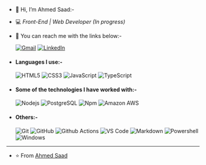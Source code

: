 - 👋 Hi, I’m Ahmed Saad:-

- :computer: _Front-End | Web Developer (In progress)_

- 👀 You can reach me with the links below:-


    [![Gmail](https://img.shields.io/badge/-GMAIL-D14836?style=for-the-badge&logo=gmail&logoColor=white)](mailto:elking.x80@gmail.com)
    [![LinkedIn](https://img.shields.io/badge/-LINKEDIN-0077B5?style=for-the-badge&logo=linkedin&logoColor=white)](https://www.linkedin.com/in/ahmed-saad-6b061a223)

- ####  Languages I use:-

    ![HTML5](https://img.shields.io/badge/-HTML5-%23E44D27?style=flat-square&logo=html5&logoColor=ffffff)
    ![CSS3](https://img.shields.io/badge/-CSS3-%231572B6?style=flat-square&logo=css3)
    ![JavaScript](https://img.shields.io/badge/-JavaScript-%23F7DF1C?style=flat-square&logo=javascript&logoColor=000000&labelColor=%23F7DF1C&color=%23FFCE5A)
    ![TypeScript](https://img.shields.io/badge/-TypeScript-000000?style=flat&logo=typescript)



- #### Some of the technologies I have worked with:-
    ![Nodejs](https://img.shields.io/badge/-Nodejs-black?style=flat-square&logo=Node.js)
    ![PostgreSQL](https://img.shields.io/badge/-PostgreSQL-336791?style=flat-square&logo=postgresql)
    ![Npm](https://img.shields.io/badge/-npm-CB3837?style=flat-square&logo=npm)
    ![Amazon AWS](https://img.shields.io/badge/Amazon%20AWS-232F3E?style=flat-square&logo=amazon-aws&link=https://github.com/LuizCarlosAbbott/)



- #### Others:-
   ![Git](https://img.shields.io/badge/-Git-%23F05032?style=flat-square&logo=git&logoColor=%23ffffff)
   ![GitHub](https://img.shields.io/badge/-GitHub-181717?style=flat-square&logo=github)
   ![Github Actions](http://img.shields.io/badge/-Github%20Actions-2088FF?style=flat-square&logo=github-actions&logoColor=ffffff)
   ![VS Code](http://img.shields.io/badge/-VS%20Code-007ACC?style=flat-square&logo=visual-studio-code&logoColor=ffffff)
   ![Markdown](https://img.shields.io/badge/-Markdown-000000?style=flat-square&logo=markdown)
   ![Powershell](http://img.shields.io/badge/-Powershell-5391FE?style=flat-square&logo=powershell&logoColor=ffffff)
   ![Windows](http://img.shields.io/badge/-Windows-0078D6?style=flat-square&logo=windows&logoColor=ffffff)




---



- ⭐️ From [Ahmed Saad](https://github.com/Ahmed-ELking)




